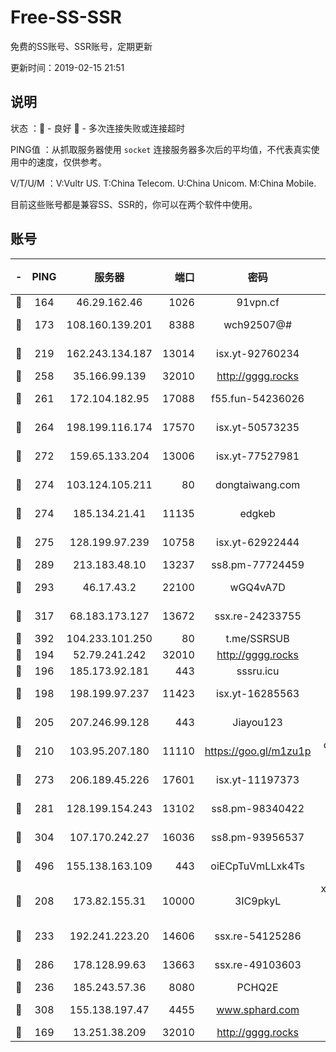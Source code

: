 # Free-SS-SSR

免费的SS账号、SSR账号，定期更新

更新时间：2019-02-15 21:51

## 说明

状态     ：🙂 - 良好 🙁 - 多次连接失败或连接超时

PING值   ：从抓取服务器使用 `socket` 连接服务器多次后的平均值，不代表真实使用中的速度，仅供参考。

V/T/U/M  ：V:Vultr US. T:China Telecom. U:China Unicom. M:China Mobile.

目前这些账号都是兼容SS、SSR的，你可以在两个软件中使用。

## 账号

|-|PING|服务器|端口|密码|加密方式|区域|V/T/U/M|
|:----:|:----:|:-----:|-----:|:----:|:----:|:----:|:----:|
|🙂|164|46.29.162.46|1026|91vpn.cf|rc4-md5|RU|9↑/10↑/10↑/10↑|
|🙂|173|108.160.139.201|8388|wch92507@#|aes-256-cfb|JP|3↓/10↑/10↑/10↑|
|🙂|219|162.243.134.187|13014|isx.yt-92760234|aes-256-cfb|US|8↑/9↑/9↑/9↑|
|🙂|258|35.166.99.139|32010|http://gggg.rocks|chacha20|US|9↑/9↑/9↑/10↑|
|🙂|261|172.104.182.95|17088|f55.fun-54236026|aes-256-cfb|SG|9↑/10↑/10↑/10↑|
|🙂|264|198.199.116.174|17570|isx.yt-50573235|aes-256-cfb|US|9↑/9↑/9↑/9↑|
|🙂|272|159.65.133.204|13006|isx.yt-77527981|aes-256-cfb|SG|9↑/9↑/9↑/9↑|
|🙂|274|103.124.105.211|80|dongtaiwang.com|aes-256-cfb|US|10↑/10↑/10↑/10↑|
|🙂|274|185.134.21.41|11135|edgkeb|aes-256-cfb|GB|10↑/10↑/10↑/10↑|
|🙂|275|128.199.97.239|10758|isx.yt-62922444|aes-256-cfb|SG|9↑/9↑/9↑/9↑|
|🙂|289|213.183.48.10|13237|ss8.pm-77724459|rc4-md5|RU|10↑/10↑/10↑/10↑|
|🙂|293|46.17.43.2|22100|wGQ4vA7D|aes-256-gcm|RU|5↓/10↑/10↑/10↑|
|🙂|317|68.183.173.127|13672|ssx.re-24233755|aes-256-cfb|US|10↑/10↑/10↑/10↑|
|🙂|392|104.233.101.250|80|t.me/SSRSUB|rc4-md5|CA|10↑/10↑/10↑/10↑|
|🙂|194|52.79.241.242|32010|http://gggg.rocks|chacha20|KR|8↑/8↑/8↑/9↑|
|🙂|196|185.173.92.181|443|sssru.icu|rc4-md5|RU|10↑/9↑/9↑/9↑|
|🙂|198|198.199.97.237|11423|isx.yt-16285563|aes-256-cfb|US|9↑/9↑/9↑/9↑|
|🙂|205|207.246.99.128|443|Jiayou123|aes-256-cfb|US|8↑/10↑/10↑/10↑|
|🙂|210|103.95.207.180|11110|https://goo.gl/m1zu1p|chacha20-ietf|US|6↑/8↑/10↑/10↑|
|🙂|273|206.189.45.226|17601|isx.yt-11197373|aes-256-cfb|SG|9↑/9↑/9↑/9↑|
|🙂|281|128.199.154.243|13102|ss8.pm-98340422|aes-256-cfb|SG|10↑/10↑/10↑/10↑|
|🙂|304|107.170.242.27|16036|ss8.pm-93956537|aes-256-cfb|US|10↑/10↑/10↑/10↑|
|🙂|496|155.138.163.109|443|oiECpTuVmLLxk4Ts|aes-256-cfb|US|8↑/10↑/10↑/10↑|
|🙂|208|173.82.155.31|10000|3IC9pkyL|xchacha20-ietf-poly1305|US|9↑/9↑/9↑/8↑|
|🙂|233|192.241.223.20|14606|ssx.re-54125286|aes-256-cfb|US|10↑/10↑/10↑/10↑|
|🙂|286|178.128.99.63|13663|ssx.re-49103603|aes-256-cfb|SG|10↑/10↑/10↑/10↑|
|🙁|236|185.243.57.36|8080|PCHQ2E|rc4-md5|US|8↑/6↑/5↑/8↑|
|🙁|308|155.138.197.47|4455|www.sphard.com|aes-256-cfb|US|7↑/9↑/9↑/9↑|
|🙁|169|13.251.38.209|32010|http://gggg.rocks|chacha20|SG|10↑/9↑/7↑/9↓|
